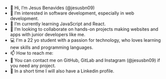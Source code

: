 - 👋 Hi, I’m Jesus Benavides (@jesusbn09)
- 👀 I’m interested in software development, especially in web development.
- 🌱 I’m currently learning JavaScript and React.
- 💞️ I’m looking to collaborate on hands-on projects making websites and apps with junior developers like me.
- 💻 I'm a 22 yo student with a passion for technology, who loves learning new skills and programming languages.
- 📫 How to reach me:
- 📩 You can contact me on GitHub, GitLab and Instagram (@jesusbn09) if you need any project.
- 🧾 In a short time I will also have a Linkedin profile.

<!---
jesusbn09/jesusbn09 is a ✨ special ✨ repository because its `README.md` (this file) appears on your GitHub profile.
You can click the Preview link to take a look at your changes.
--->
